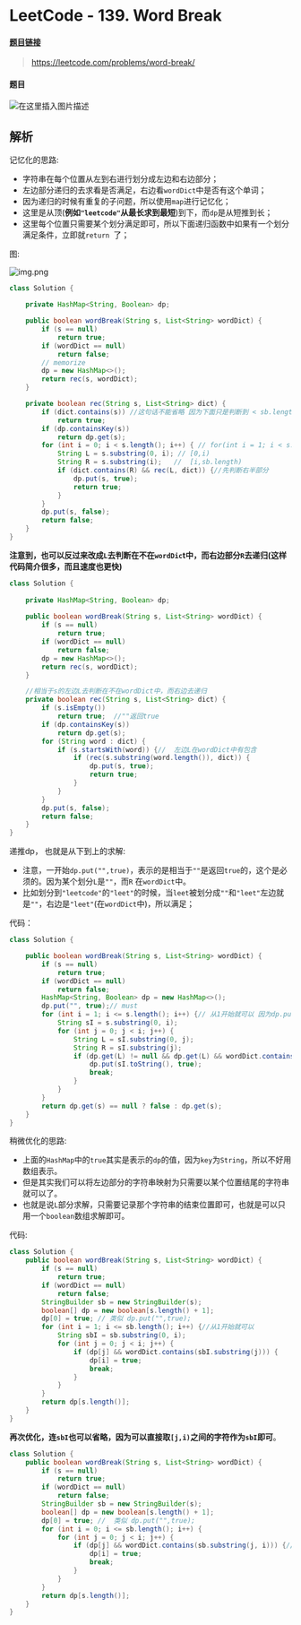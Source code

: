 # LeetCode - 139. Word Break


#### [题目链接](https://leetcode.com/problems/word-break/)

> https://leetcode.com/problems/word-break/

#### 题目
![在这里插入图片描述](images/139_t.png)
## 解析
记忆化的思路: 

* 字符串在每个位置从左到右进行划分成左边和右边部分；
* 左边部分递归的去求看是否满足，右边看`wordDict`中是否有这个单词；
* 因为递归的时候有重复的子问题，所以使用`map`进行记忆化；
* 这里是从顶(**例如`"leetcode"`从最长求到最短**)到下，而`dp`是从短推到长；
* 这里每个位置只需要某个划分满足即可，所以下面递归函数中如果有一个划分满足条件，立即就`return `了；

图:


![img.png](images/139_s.png)

```java
class Solution {

    private HashMap<String, Boolean> dp;

    public boolean wordBreak(String s, List<String> wordDict) {
        if (s == null)
            return true;
        if (wordDict == null)
            return false;
        // memorize
        dp = new HashMap<>();
        return rec(s, wordDict);
    }

    private boolean rec(String s, List<String> dict) {
        if (dict.contains(s)) //这句话不能省略 因为下面只是判断到 < sb.length,
            return true;
        if (dp.containsKey(s))
            return dp.get(s);
        for (int i = 0; i < s.length(); i++) { // for(int i = 1; i < s.length(); i++){ 也可以写成从1开始 因为L == ""可以不用划分
            String L = s.substring(0, i); // [0,i)
            String R = s.substring(i);   //  [i,sb.length)
            if (dict.contains(R) && rec(L, dict)) {//先判断右半部分
                dp.put(s, true);
                return true;
            }
        }
        dp.put(s, false);
        return false;
    }
}
```

**注意到，也可以反过来改成`L`去判断在不在`wordDic`t中，而右边部分`R`去递归(这样代码简介很多，而且速度也更快)**

```java
class Solution {
    
    private HashMap<String, Boolean> dp;
    
    public boolean wordBreak(String s, List<String> wordDict) {
        if (s == null)
            return true;
        if (wordDict == null)
            return false;
        dp = new HashMap<>(); 
        return rec(s, wordDict); 
    }

    //相当于s的左边L去判断在不在wordDict中，而右边去递归
    private boolean rec(String s, List<String> dict) {
        if (s.isEmpty())
            return true;  //""返回true
        if (dp.containsKey(s))
            return dp.get(s);
        for (String word : dict) {
            if (s.startsWith(word)) {//  左边L在wordDict中有包含
                if (rec(s.substring(word.length()), dict)) {
                    dp.put(s, true);
                    return true;
                }
            }
        }
        dp.put(s, false);
        return false;
    }
}
```

递推dp， 也就是从下到上的求解:

* 注意，一开始`dp.put("",true)`，表示的是相当于`""`是返回`true`的，这个是必须的。因为某个划分`L`是`""`，而`R` 在`wordDict`中。
* 比如划分到`"leetcode"`的`"leet"`的时候，当`leet`被划分成`""`和`"leet"`左边就是`""`，右边是`"leet"`(在`wordDict`中)，所以满足；

代码：


```java
class Solution {

    public boolean wordBreak(String s, List<String> wordDict) {
        if (s == null)
            return true;
        if (wordDict == null)
            return false;
        HashMap<String, Boolean> dp = new HashMap<>();
        dp.put("", true);// must
        for (int i = 1; i <= s.length(); i++) {// 从1开始就可以 因为dp.put("",true)
            String sI = s.substring(0, i);
            for (int j = 0; j < i; j++) {
                String L = sI.substring(0, j);
                String R = sI.substring(j);
                if (dp.get(L) != null && dp.get(L) && wordDict.contains(R)) {
                    dp.put(sI.toString(), true);
                    break;
                }
            }
        }
        return dp.get(s) == null ? false : dp.get(s);
    }
}
```
稍微优化的思路: 

* 上面的`HashMap`中的`true`其实是表示的`dp`的值，因为`key`为`String`，所以不好用数组表示。
* 但是其实我们可以将左边部分的字符串映射为只需要以某个位置结尾的字符串就可以了。
* 也就是说`L`部分求解，只需要记录那个字符串的结束位置即可，也就是可以只用一个`boolean`数组求解即可。

代码:

```java
class Solution {
    public boolean wordBreak(String s, List<String> wordDict) {
        if (s == null)
            return true;
        if (wordDict == null)
            return false;
        StringBuilder sb = new StringBuilder(s);
        boolean[] dp = new boolean[s.length() + 1];
        dp[0] = true; // 类似 dp.put("",true);
        for (int i = 1; i <= sb.length(); i++) {//从1开始就可以
            String sbI = sb.substring(0, i);
            for (int j = 0; j < i; j++) {
                if (dp[j] && wordDict.contains(sbI.substring(j))) {
                    dp[i] = true;
                    break;
                }
            }
        }
        return dp[s.length()];
    }
}
```
**再次优化，连`sbI`也可以省略，因为可以直接取`[j,i)`之间的字符作为`sbI`即可**。

```java
class Solution {
    public boolean wordBreak(String s, List<String> wordDict) {
        if (s == null)
            return true;
        if (wordDict == null)
            return false;
        StringBuilder sb = new StringBuilder(s);
        boolean[] dp = new boolean[s.length() + 1];
        dp[0] = true; //  类似 dp.put("",true);
        for (int i = 0; i <= sb.length(); i++) {
            for (int j = 0; j < i; j++) {
                if (dp[j] && wordDict.contains(sb.substring(j, i))) {//这里简单的优化
                    dp[i] = true;
                    break;
                }
            }
        }
        return dp[s.length()];
    }
}
```
